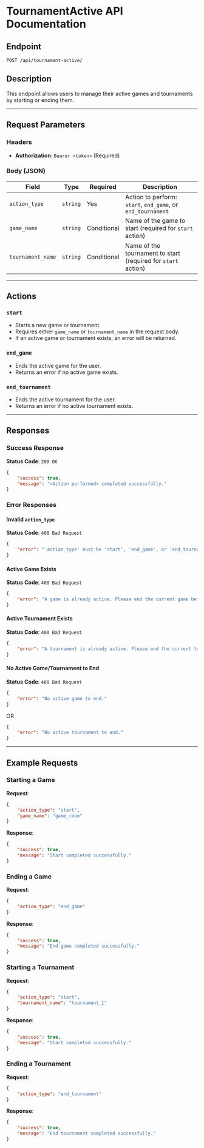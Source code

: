 # TournamentActive API Documentation

## Endpoint
`POST /api/tournament-active/`

## Description
This endpoint allows users to manage their active games and tournaments by starting or ending them.

---

## Request Parameters
### Headers
- **Authorization**: `Bearer <token>` (Required)

### Body (JSON)
| Field           | Type     | Required | Description                                    |
|-----------------|----------|----------|------------------------------------------------|
| `action_type`   | `string` | Yes      | Action to perform: `start`, `end_game`, or `end_tournament` |
| `game_name`     | `string` | Conditional | Name of the game to start (required for `start` action)      |
| `tournament_name` | `string` | Conditional | Name of the tournament to start (required for `start` action) |

---

## Actions
### `start`
- Starts a new game or tournament.
- Requires either `game_name` or `tournament_name` in the request body.
- If an active game or tournament exists, an error will be returned.

### `end_game`
- Ends the active game for the user.
- Returns an error if no active game exists.

### `end_tournament`
- Ends the active tournament for the user.
- Returns an error if no active tournament exists.

---

## Responses
### Success Response
**Status Code**: `200 OK`
```json
{
    "success": true,
    "message": "<Action performed> completed successfully."
}
```

### Error Responses
#### Invalid `action_type`
**Status Code**: `400 Bad Request`
```json
{
    "error": "'action_type' must be 'start', 'end_game', or 'end_tournament'."
}
```

#### Active Game Exists
**Status Code**: `400 Bad Request`
```json
{
    "error": "A game is already active. Please end the current game before starting a new one."
}
```

#### Active Tournament Exists
**Status Code**: `400 Bad Request`
```json
{
    "error": "A tournament is already active. Please end the current tournament before starting a new one."
}
```

#### No Active Game/Tournament to End
**Status Code**: `400 Bad Request`
```json
{
    "error": "No active game to end."
}
```
OR
```json
{
    "error": "No active tournament to end."
}
```

---

## Example Requests
### Starting a Game
**Request**:
```json
{
    "action_type": "start",
    "game_name": "game_room"
}
```

**Response**:
```json
{
    "success": true,
    "message": "Start completed successfully."
}
```

### Ending a Game
**Request**:
```json
{
    "action_type": "end_game"
}
```

**Response**:
```json
{
    "success": true,
    "message": "End game completed successfully."
}
```

### Starting a Tournament
**Request**:
```json
{
    "action_type": "start",
    "tournament_name": "tournament_1"
}
```

**Response**:
```json
{
    "success": true,
    "message": "Start completed successfully."
}
```

### Ending a Tournament
**Request**:
```json
{
    "action_type": "end_tournament"
}
```

**Response**:
```json
{
    "success": true,
    "message": "End tournament completed successfully."
}
